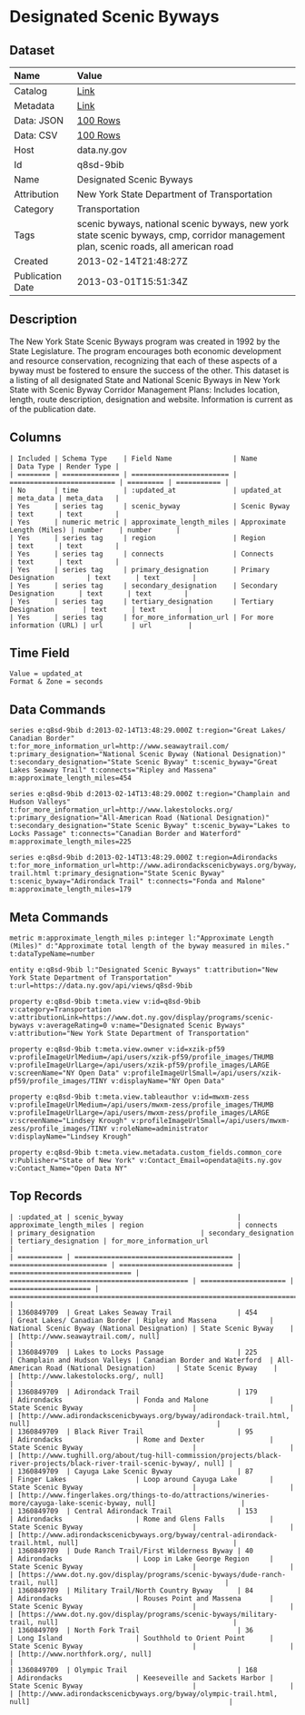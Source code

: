 # Designated Scenic Byways

## Dataset

| Name | Value |
| :--- | :---- |
| Catalog | [Link](https://catalog.data.gov/dataset/designated-scenic-byways) |
| Metadata | [Link](https://data.ny.gov/api/views/q8sd-9bib) |
| Data: JSON | [100 Rows](https://data.ny.gov/api/views/q8sd-9bib/rows.json?max_rows=100) |
| Data: CSV | [100 Rows](https://data.ny.gov/api/views/q8sd-9bib/rows.csv?max_rows=100) |
| Host | data.ny.gov |
| Id | q8sd-9bib |
| Name | Designated Scenic Byways |
| Attribution | New York State Department of Transportation |
| Category | Transportation |
| Tags | scenic byways, national scenic byways, new york state scenic byways, cmp, corridor management plan, scenic roads, all american road |
| Created | 2013-02-14T21:48:27Z |
| Publication Date | 2013-03-01T15:51:34Z |

## Description

The New York State Scenic Byways program was created in 1992 by the State Legislature. The program encourages both economic development and resource conservation, recognizing that each of these aspects of a byway must be fostered to ensure the success of the other. This dataset is a listing of all designated State and National Scenic Byways in New York State with Scenic Byway Corridor Management Plans: Includes location, length, route description, designation and website. Information is current as of the publication date.

## Columns

```ls
| Included | Schema Type    | Field Name               | Name                       | Data Type | Render Type |
| ======== | ============== | ======================== | ========================== | ========= | =========== |
| No       | time           | :updated_at              | updated_at                 | meta_data | meta_data   |
| Yes      | series tag     | scenic_byway             | Scenic Byway               | text      | text        |
| Yes      | numeric metric | approximate_length_miles | Approximate Length (Miles) | number    | number      |
| Yes      | series tag     | region                   | Region                     | text      | text        |
| Yes      | series tag     | connects                 | Connects                   | text      | text        |
| Yes      | series tag     | primary_designation      | Primary Designation        | text      | text        |
| Yes      | series tag     | secondary_designation    | Secondary Designation      | text      | text        |
| Yes      | series tag     | tertiary_designation     | Tertiary Designation       | text      | text        |
| Yes      | series tag     | for_more_information_url | For more information (URL) | url       | url         |
```

## Time Field

```ls
Value = updated_at
Format & Zone = seconds
```

## Data Commands

```ls
series e:q8sd-9bib d:2013-02-14T13:48:29.000Z t:region="Great Lakes/ Canadian Border" t:for_more_information_url=http://www.seawaytrail.com/ t:primary_designation="National Scenic Byway (National Designation)" t:secondary_designation="State Scenic Byway" t:scenic_byway="Great Lakes Seaway Trail" t:connects="Ripley and Massena" m:approximate_length_miles=454

series e:q8sd-9bib d:2013-02-14T13:48:29.000Z t:region="Champlain and Hudson Valleys" t:for_more_information_url=http://www.lakestolocks.org/ t:primary_designation="All-American Road (National Designation)" t:secondary_designation="State Scenic Byway" t:scenic_byway="Lakes to Locks Passage" t:connects="Canadian Border and Waterford" m:approximate_length_miles=225

series e:q8sd-9bib d:2013-02-14T13:48:29.000Z t:region=Adirondacks t:for_more_information_url=http://www.adirondackscenicbyways.org/byway/adirondack-trail.html t:primary_designation="State Scenic Byway" t:scenic_byway="Adirondack Trail" t:connects="Fonda and Malone" m:approximate_length_miles=179
```

## Meta Commands

```ls
metric m:approximate_length_miles p:integer l:"Approximate Length (Miles)" d:"Approximate total length of the byway measured in miles." t:dataTypeName=number

entity e:q8sd-9bib l:"Designated Scenic Byways" t:attribution="New York State Department of Transportation" t:url=https://data.ny.gov/api/views/q8sd-9bib

property e:q8sd-9bib t:meta.view v:id=q8sd-9bib v:category=Transportation v:attributionLink=https://www.dot.ny.gov/display/programs/scenic-byways v:averageRating=0 v:name="Designated Scenic Byways" v:attribution="New York State Department of Transportation"

property e:q8sd-9bib t:meta.view.owner v:id=xzik-pf59 v:profileImageUrlMedium=/api/users/xzik-pf59/profile_images/THUMB v:profileImageUrlLarge=/api/users/xzik-pf59/profile_images/LARGE v:screenName="NY Open Data" v:profileImageUrlSmall=/api/users/xzik-pf59/profile_images/TINY v:displayName="NY Open Data"

property e:q8sd-9bib t:meta.view.tableauthor v:id=mwxm-zess v:profileImageUrlMedium=/api/users/mwxm-zess/profile_images/THUMB v:profileImageUrlLarge=/api/users/mwxm-zess/profile_images/LARGE v:screenName="Lindsey Krough" v:profileImageUrlSmall=/api/users/mwxm-zess/profile_images/TINY v:roleName=administrator v:displayName="Lindsey Krough"

property e:q8sd-9bib t:meta.view.metadata.custom_fields.common_core v:Publisher="State of New York" v:Contact_Email=opendata@its.ny.gov v:Contact_Name="Open Data NY"
```

## Top Records

```ls
| :updated_at | scenic_byway                            | approximate_length_miles | region                       | connects                       | primary_designation                          | secondary_designation | tertiary_designation | for_more_information_url                                                                                               | 
| =========== | ======================================= | ======================== | ============================ | ============================== | ============================================ | ===================== | ==================== | ====================================================================================================================== | 
| 1360849709  | Great Lakes Seaway Trail                | 454                      | Great Lakes/ Canadian Border | Ripley and Massena             | National Scenic Byway (National Designation) | State Scenic Byway    |                      | [http://www.seawaytrail.com/, null]                                                                                    | 
| 1360849709  | Lakes to Locks Passage                  | 225                      | Champlain and Hudson Valleys | Canadian Border and Waterford  | All-American Road (National Designation)     | State Scenic Byway    |                      | [http://www.lakestolocks.org/, null]                                                                                   | 
| 1360849709  | Adirondack Trail                        | 179                      | Adirondacks                  | Fonda and Malone               | State Scenic Byway                           |                       |                      | [http://www.adirondackscenicbyways.org/byway/adirondack-trail.html, null]                                              | 
| 1360849709  | Black River Trail                       | 95                       | Adirondacks                  | Rome and Dexter                | State Scenic Byway                           |                       |                      | [http://www.tughill.org/about/tug-hill-commission/projects/black-river-projects/black-river-trail-scenic-byway/, null] | 
| 1360849709  | Cayuga Lake Scenic Byway                | 87                       | Finger Lakes                 | Loop around Cayuga Lake        | State Scenic Byway                           |                       |                      | [http://www.fingerlakes.org/things-to-do/attractions/wineries-more/cayuga-lake-scenic-byway, null]                     | 
| 1360849709  | Central Adirondack Trail                | 153                      | Adirondacks                  | Rome and Glens Falls           | State Scenic Byway                           |                       |                      | [http://www.adirondackscenicbyways.org/byway/central-adirondack-trail.html, null]                                      | 
| 1360849709  | Dude Ranch Trail/First Wilderness Byway | 40                       | Adirondacks                  | Loop in Lake George Region     | State Scenic Byway                           |                       |                      | [https://www.dot.ny.gov/display/programs/scenic-byways/dude-ranch-trail, null]                                         | 
| 1360849709  | Military Trail/North Country Byway      | 84                       | Adirondacks                  | Rouses Point and Massena       | State Scenic Byway                           |                       |                      | [https://www.dot.ny.gov/display/programs/scenic-byways/military-trail, null]                                           | 
| 1360849709  | North Fork Trail                        | 36                       | Long Island                  | Southhold to Orient Point      | State Scenic Byway                           |                       |                      | [http://www.northfork.org/, null]                                                                                      | 
| 1360849709  | Olympic Trail                           | 168                      | Adirondacks                  | Keeseveille and Sackets Harbor | State Scenic Byway                           |                       |                      | [http://www.adirondackscenicbyways.org/byway/olympic-trail.html, null]                                                 | 
```